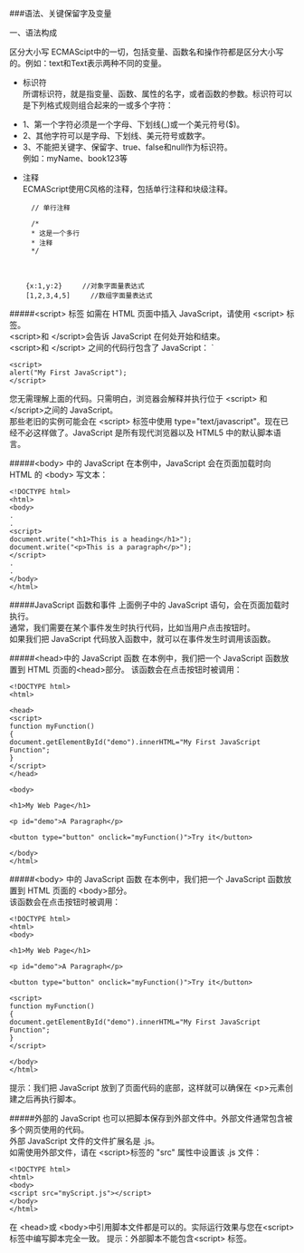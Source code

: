 ###语法、关键保留字及变量

一、语法构成

区分大小写
ECMAScipt中的一切，包括变量、函数名和操作符都是区分大小写的。例如：text和Text表示两种不同的变量。

* 标识符      
所谓标识符，就是指变量、函数、属性的名字，或者函数的参数。标识符可以是下列格式规则组合起来的一或多个字符：
 - 1、第一个字符必须是一个字母、下划线(_)或一个美元符号($)。
 - 2、其他字符可以是字母、下划线、美元符号或数字。
 - 3、不能把关键字、保留字、true、false和null作为标识符。       
例如：myName、book123等

* 注释      
ECMAScript使用C风格的注释，包括单行注释和块级注释。

        // 单行注释
        
        /*
        * 这是一个多行
        * 注释
        */
<br />

        {x:1,y:2} 	  //对象字面量表达式
        [1,2,3,4,5]		//数组字面量表达式

#####&lt;script> 标签
如需在 HTML 页面中插入 JavaScript，请使用 &lt;script&gt; 标签。        
&lt;script&gt;和 &lt;/script&gt;会告诉 JavaScript 在何处开始和结束。            
&lt;script&gt;和 &lt;/script&gt; 之间的代码行包含了 JavaScript： `    

	<script>
	alert("My First JavaScript");
	</script>

您无需理解上面的代码。只需明白，浏览器会解释并执行位于 &lt;script&gt; 和 &lt;/script&gt;之间的 JavaScript。    
那些老旧的实例可能会在 &lt;script&gt; 标签中使用 type="text/javascript"。现在已经不必这样做了。JavaScript 是所有现代浏览器以及 HTML5 中的默认脚本语言。            

#####&lt;body&gt; 中的 JavaScript
在本例中，JavaScript 会在页面加载时向 HTML 的 &lt;body&gt; 写文本：

	<!DOCTYPE html>
	<html>
	<body>
	.
	.
	<script>
	document.write("<h1>This is a heading</h1>");
	document.write("<p>This is a paragraph</p>");
	</script>
	.
	.
	</body>
	</html>

#####JavaScript 函数和事件
上面例子中的 JavaScript 语句，会在页面加载时执行。     
通常，我们需要在某个事件发生时执行代码，比如当用户点击按钮时。     
如果我们把 JavaScript 代码放入函数中，就可以在事件发生时调用该函数。     

#####&lt;head&gt;中的 JavaScript 函数
在本例中，我们把一个 JavaScript 函数放置到 HTML 页面的&lt;head&gt;部分。
该函数会在点击按钮时被调用：

	<!DOCTYPE html>
	<html>
	
	<head>
	<script>
	function myFunction()
	{
	document.getElementById("demo").innerHTML="My First JavaScript Function";
	}
	</script>
	</head>
	
	<body>
	
	<h1>My Web Page</h1>
	
	<p id="demo">A Paragraph</p>
	
	<button type="button" onclick="myFunction()">Try it</button>
	
	</body>
	</html>

#####&lt;body&gt; 中的 JavaScript 函数
在本例中，我们把一个 JavaScript 函数放置到 HTML 页面的 &lt;body&gt;部分。    
该函数会在点击按钮时被调用：   

	<!DOCTYPE html>
	<html>
	<body>
	
	<h1>My Web Page</h1>
	
	<p id="demo">A Paragraph</p>
	
	<button type="button" onclick="myFunction()">Try it</button>
	
	<script>
	function myFunction()
	{
	document.getElementById("demo").innerHTML="My First JavaScript Function";
	}
	</script>
	
	</body>
	</html>

提示：我们把 JavaScript 放到了页面代码的底部，这样就可以确保在 &lt;p&gt;元素创建之后再执行脚本。

#####外部的 JavaScript
也可以把脚本保存到外部文件中。外部文件通常包含被多个网页使用的代码。           
外部 JavaScript 文件的文件扩展名是 .js。      
如需使用外部文件，请在 &lt;script&gt;标签的 "src" 属性中设置该 .js 文件：    

	<!DOCTYPE html>
	<html>
	<body>
	<script src="myScript.js"></script>
	</body>
	</html>

在 &lt;head&gt;或 &lt;body&gt;中引用脚本文件都是可以的。实际运行效果与您在&lt;script&gt;标签中编写脚本完全一致。
提示：外部脚本不能包含&lt;script> 标签。

